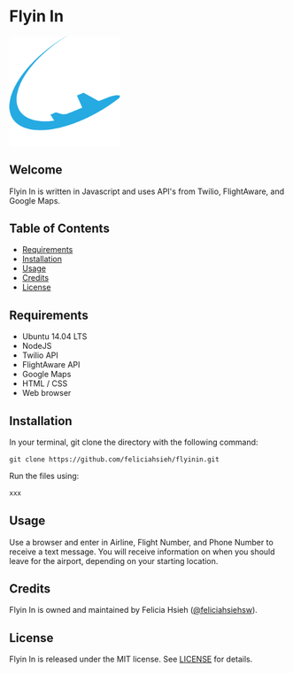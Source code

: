 # Flyin In

<img src="LogoFlyinIn.png" width="200px" align="center"/>

## Welcome
Flyin In is written in Javascript and uses API's from Twilio, FlightAware, and Google Maps.

## Table of Contents
* [Requirements](#requirements)
* [Installation](#installation)
* [Usage](#usage)
* [Credits](#credits)
* [License](#license)

## Requirements
* Ubuntu 14.04 LTS
* NodeJS
* Twilio API
* FlightAware API
* Google Maps
* HTML / CSS
* Web browser

## Installation
In your terminal, git clone the directory with the following command:
```
git clone https://github.com/feliciahsieh/flyinin.git
```

Run the files using:

```sh
xxx
```

## Usage
Use a browser and enter in Airline, Flight Number, and Phone Number to receive a text message. You will receive information on when you should leave for the airport, depending on your starting location.

## Credits
Flyin In is owned and maintained by Felicia Hsieh ([@feliciahsiehsw](https://twitter.com/feliciahsiehsw)).

## License
Flyin In is released under the MIT license. See [LICENSE](https://github.com/feliciahsieh/flyinin/blob/master/LICENSE) for details.
